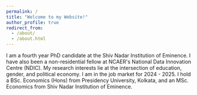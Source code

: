 ```yaml
---
permalink: /
title: "Welcome to my Website!"
author_profile: true
redirect_from: 
  - /about/
  - /about.html
---
```


I am a fourth year PhD candidate at the Shiv Nadar Institution of Eminence. I have also been a non-residential fellow at NCAER's National Data Innovation Centre (NDIC). My research interests lie at the intersection of education, gender, and political economy. I am in the job market for 2024 - 2025. I hold a BSc. Economics (Hons) from Presidency University, Kolkata, and an MSc. Economics from Shiv Nadar Institution of Eminence.  



